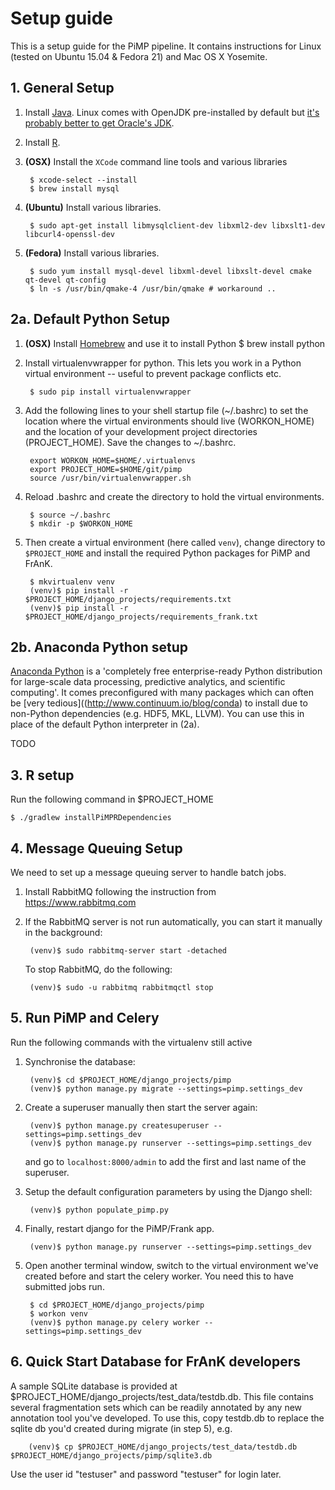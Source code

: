 # Setup guide

This is a setup guide for the PiMP pipeline. It contains instructions for Linux (tested on Ubuntu 15.04 & Fedora 21) and Mac OS X Yosemite. 

## 1. General Setup

1. Install [Java](https://java.com/en/). Linux comes with OpenJDK pre-installed by default but [it's probably better to get Oracle's JDK](http://askubuntu.com/questions/521145/how-to-install-oracle-java-on-ubuntu-14-04).

2. Install [R](https://www.r-project.org/).

3. **(OSX)** Install the `XCode` command line tools and various libraries

        $ xcode-select --install
        $ brew install mysql

4. **(Ubuntu)** Install various libraries.

        $ sudo apt-get install libmysqlclient-dev libxml2-dev libxslt1-dev libcurl4-openssl-dev

5. **(Fedora)** Install various libraries.

        $ sudo yum install mysql-devel libxml-devel libxslt-devel cmake qt-devel qt-config
        $ ln -s /usr/bin/qmake-4 /usr/bin/qmake # workaround ..

## 2a. Default Python Setup

1. **(OSX)** Install [Homebrew](http://brew.sh/) and use it to install Python
        $ brew install python

2. Install virtualenvwrapper for python. This lets you work in a Python virtual environment -- useful to prevent package conflicts etc. 

        $ sudo pip install virtualenvwrapper

3. Add the following lines to your shell startup file (~/.bashrc) to set the location where the virtual environments should live (WORKON_HOME) and the location of your development project directories (PROJECT_HOME). Save the changes to ~/.bashrc.

        export WORKON_HOME=$HOME/.virtualenvs
        export PROJECT_HOME=$HOME/git/pimp
        source /usr/bin/virtualenvwrapper.sh

4. Reload .bashrc and create the directory to hold the virtual environments.
    
        $ source ~/.bashrc
        $ mkdir -p $WORKON_HOME

5. Then create a virtual environment (here called `venv`), change directory to `$PROJECT_HOME` and install the required Python packages for PiMP and FrAnK.

        $ mkvirtualenv venv
        (venv)$ pip install -r $PROJECT_HOME/django_projects/requirements.txt
        (venv)$ pip install -r $PROJECT_HOME/django_projects/requirements_frank.txt

## 2b. Anaconda Python setup

[Anaconda Python](https://store.continuum.io/cshop/anaconda/) is a 'completely free enterprise-ready Python distribution for large-scale data processing, predictive analytics, and scientific computing'. It comes preconfigured with many packages which can often be [very tedious]((http://www.continuum.io/blog/conda) to install due to non-Python dependencies (e.g. HDF5, MKL, LLVM). You can use this in place of the default Python interpreter in (2a).

TODO

## 3. R setup

Run the following command in $PROJECT_HOME

	$ ./gradlew installPiMPRDependencies

## 4. Message Queuing Setup

We need to set up a message queuing server to handle batch jobs. 

1. Install RabbitMQ following the instruction from https://www.rabbitmq.com

2. If the RabbitMQ server is not run automatically, you can start it manually in the background:

        (venv)$ sudo rabbitmq-server start -detached
        
   To stop RabbitMQ, do the following:
   
        (venv)$ sudo -u rabbitmq rabbitmqctl stop

## 5. Run PiMP and Celery

Run the following commands with the virtualenv still active

1. Synchronise the database:

        (venv)$ cd $PROJECT_HOME/django_projects/pimp
        (venv)$ python manage.py migrate --settings=pimp.settings_dev

2. Create a superuser manually then start the server again:

        (venv)$ python manage.py createsuperuser --settings=pimp.settings_dev
        (venv)$ python manage.py runserver --settings=pimp.settings_dev

	and go to `localhost:8000/admin` to add the first and last name of the superuser.

3. Setup the default configuration parameters by using the Django shell:

        (venv)$ python populate_pimp.py
	
4. Finally, restart django for the PiMP/Frank app.

        (venv)$ python manage.py runserver --settings=pimp.settings_dev
        
5. Open another terminal window, switch to the virtual environment we've created before and start the celery worker. You need this to have submitted jobs run.

        $ cd $PROJECT_HOME/django_projects/pimp
        $ workon venv
        (venv)$ python manage.py celery worker --settings=pimp.settings_dev

## 6. Quick Start Database for FrAnK developers

A sample SQLite database is provided at $PROJECT_HOME/django_projects/test_data/testdb.db. This file contains several fragmentation sets which can be readily annotated by any new annotation tool you've developed. To use this, copy testdb.db to replace the sqlite db you'd created during migrate (in step 5), e.g. 

        (venv)$ cp $PROJECT_HOME/django_projects/test_data/testdb.db $PROJECT_HOME/django_projects/pimp/sqlite3.db
        
Use the user id "testuser" and password "testuser" for login later.
